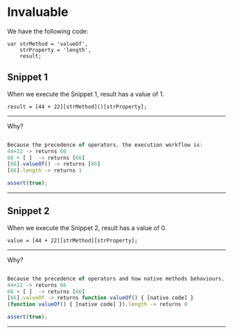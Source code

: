 # Invaluable

We have the following code:

```
var strMethod = 'valueOf',
    strProperty = 'length',
    result;
```

## Snippet 1
When we execute the Snippet 1, result has a value of 1.
```
result = [44 + 22][strMethod]()[strProperty];
```

---
Why?
```js

```

```js
Because the precedence of operators, the execution workflow is:
44+22 -> returns 66
66 + [ ]  -> returns [66]
[66].valueOf() -> returns [66]
[66].length -> returns 1
```

```js
assert(true);
```
---

## Snippet 2
When we execute the Snippet 2, result has a value of 0.
```
value = [44 + 22][strMethod][strProperty];
```

---
Why?
```js

```

```js
Because the precedence of operators and how native methods behaviours, the execution workflow is:
44+22 -> returns 66
66 + [ ]  -> returns [66]
[66].valueOf -> returns function valueOf() { [native code] }
(function valueOf() { [native code] }).length -> returns 0
```

```js
assert(true);
```
---